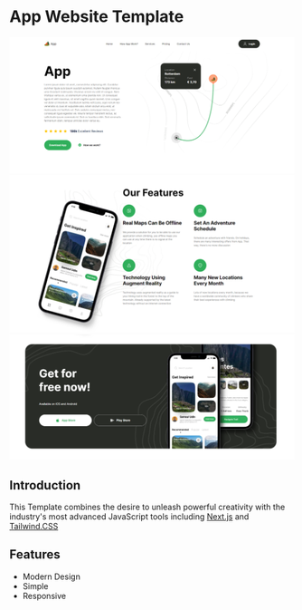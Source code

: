 # App Website Template

![App Screenshot](public/preview_01.png)
![App Screenshot](public/preview_02.png)
![App Screenshot](public/preview_03.png)

## Introduction
This Template combines the desire to unleash powerful creativity with the industry's most advanced JavaScript tools including [Next.js](https://nextjs.org/) and [Tailwind.CSS](https://tailwindcss.com)

## Features
+ Modern Design
+ Simple
+ Responsive
